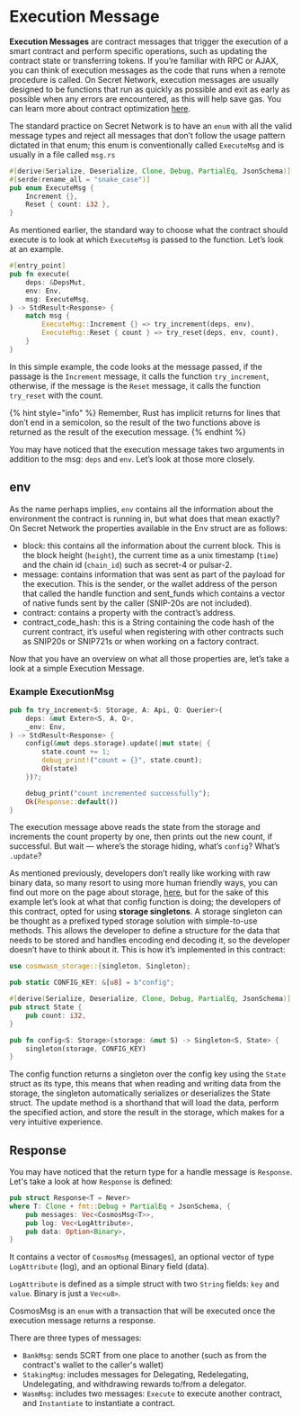 # Execution Message

**Execution Messages** are contract messages that trigger the execution of a smart contract and perform specific operations, such as updating the contract state or transferring tokens. If you’re familiar with RPC or AJAX, you can think of execution messages as the code that runs when a remote procedure is called. On Secret Network, execution messages are usually designed to be functions that run as quickly as possible and exit as early as possible when any errors are encountered, as this will help save gas. You can learn more about contract optimization [here](../development-concepts/best-practices/contract-optimization.md).

The standard practice on Secret Network is to have an `enum` with all the valid message types and reject all messages that don’t follow the usage pattern dictated in that enum; this enum is conventionally called `ExecuteMsg` and is usually in a file called `msg.rs`

```rust
#[derive(Serialize, Deserialize, Clone, Debug, PartialEq, JsonSchema)]
#[serde(rename_all = "snake_case")]
pub enum ExecuteMsg {
    Increment {},
    Reset { count: i32 },
}
```

As mentioned earlier, the standard way to choose what the contract should execute is to look at which `ExecuteMsg` is passed to the function. Let’s look at an example.

```rust
#[entry_point]
pub fn execute(
    deps: &DepsMut,
    env: Env,
    msg: ExecuteMsg,
) -> StdResult<Response> {
    match msg {
        ExecuteMsg::Increment {} => try_increment(deps, env),
        ExecuteMsg::Reset { count } => try_reset(deps, env, count),
    }
}
```

In this simple example, the code looks at the message passed, if the passage is the `Increment` message, it calls the function `try_increment`, otherwise, if the message is the `Reset` message, it calls the function `try_reset` with the count.

{% hint style="info" %}
Remember, Rust has implicit returns for lines that don’t end in a semicolon, so the result of the two functions above is returned as the result of the execution message.
{% endhint %}

You may have noticed that the execution message takes two arguments in addition to the msg: `deps` and `env`. Let’s look at those more closely.

## env

As the name perhaps implies, `env` contains all the information about the environment the contract is running in, but what does that mean exactly? On Secret Network the properties available in the Env struct are as follows:

* block: this contains all the information about the current block. This is the block height (`height`), the current time as a unix timestamp (`time`) and the chain id (`chain_id`) such as secret-4 or pulsar-2.
* message: contains information that was sent as part of the payload for the execution. This is the sender, or the wallet address of the person that called the handle function and sent\_funds which contains a vector of native funds sent by the caller (SNIP-20s are not included).
* contract: contains a property with the contract’s address.
* contract\_code\_hash: this is a String containing the code hash of the current contract, it’s useful when registering with other contracts such as SNIP20s or SNIP721s or when working on a factory contract.

Now that you have an overview on what all those properties are, let’s take a look at a simple Execution Message.&#x20;

### Example ExecutionMsg

```rust
pub fn try_increment<S: Storage, A: Api, Q: Querier>(
    deps: &mut Extern<S, A, Q>,
    _env: Env,
) -> StdResult<Response> {
    config(&mut deps.storage).update(|mut state| {
        state.count += 1;
        debug_print!("count = {}", state.count);
        Ok(state)
    })?;

    debug_print("count incremented successfully");
    Ok(Response::default())
}
```

The execution message above reads the state from the storage and increments the count property by one, then prints out the new count, if successful. But wait — where’s the storage hiding, what’s `config`? What’s `.update`?

As mentioned previously, developers don’t really like working with raw binary data, so many resort to using more human friendly ways, you can find out more on the page about storage, [here](storage/), but for the sake of this example let’s look at what that config function is doing; the developers of this contract, opted for using **storage singletons**. A storage singleton can be thought as a prefixed typed storage solution with simple-to-use methods. This allows the developer to define a structure for the data that needs to be stored and handles encoding end decoding it, so the developer doesn’t have to think about it. This is how it’s implemented in this contract:

```rust
use cosmwasm_storage::{singleton, Singleton};

pub static CONFIG_KEY: &[u8] = b"config";

#[derive(Serialize, Deserialize, Clone, Debug, PartialEq, JsonSchema)]
pub struct State {
    pub count: i32,
}

pub fn config<S: Storage>(storage: &mut S) -> Singleton<S, State> {
    singleton(storage, CONFIG_KEY)
}
```

The config function returns a singleton over the config key using the `State` struct as its type, this means that when reading and writing data from the storage, the singleton automatically serializes or deserializes the State struct. The update method is a shorthand that will load the data, perform the specified action, and store the result in the storage, which makes for a very intuitive experience.

## Response

You may have noticed that the return type for a handle message is `Response`. Let's take a look at how `Response` is defined:

```rust
pub struct Response<T = Never> 
where T: Clone + fmt::Debug + PartialEq + JsonSchema, {
    pub messages: Vec<CosmosMsg<T>>,
    pub log: Vec<LogAttribute>,
    pub data: Option<Binary>,
}
```

It contains a vector of `CosmosMsg` (messages), an optional vector of type `LogAttribute` (log), and an optional Binary field (data).

`LogAttribute` is defined as a simple struct with two `String` fields: `key` and `value`. Binary is just a `Vec<u8>`.

CosmosMsg is an `enum` with a transaction that will be executed once the execution message returns a response.

There are three types of messages:&#x20;

* `BankMsg`: sends SCRT from one place to another (such as from the contract's wallet to the caller's wallet)
* `StakingMsg`:  includes messages for Delegating, Redelegating, Undelegating, and withdrawing rewards to/from a delegator.
* `WasmMsg`:   includes two messages: `Execute` to execute another contract, and `Instantiate` to instantiate a contract.
